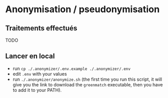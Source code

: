# Anonymisation / pseudonymisation

## Traitements effectués 

TODO

## Lancer en local

- run `cp ./.anonymizer/.env.example ./.anonymizer/.env` 
- edit `.env` with your values
- run `./.anonymizer/anonymize.sh`  (the first time you run this script, it will give you the link to download the `greenmatch` executable, then you have to add it to your PATH).
